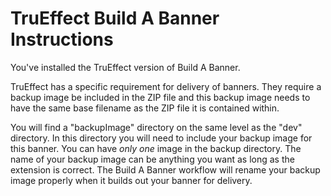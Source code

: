 # TruEffect Build A Banner Instructions

You've installed the TruEffect version of Build A Banner.

TruEffect has a specific requirement for delivery of banners. They require a backup image be included in the ZIP file and this backup image needs to have the same base filename as the ZIP file it is contained within.

You will find a "backupImage" directory on the same level as the "dev" directory. In this directory you will need to include your backup image for this banner. You can have *only one* image in the backup directory. The name of your backup image can be anything you want as long as the extension is correct. The Build A Banner workflow will rename your backup image properly when it builds out your banner for delivery. 
